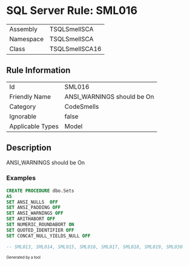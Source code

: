 ﻿# SQL Server Rule: SML016
  
|    |    |
|----|----|
| Assembly | TSQLSmellSCA |
| Namespace | TSQLSmellSCA |
| Class | TSQLSmellSCA16 |
  
## Rule Information
  
|    |    |
|----|----|
| Id | SML016 |
| Friendly Name | ANSI_WARNINGS should be On |
| Category | CodeSmells |
| Ignorable | false |
| Applicable Types | Model  |
  
## Description
  
ANSI_WARNINGS should be On
  
### Examples
  
```sql
CREATE PROCEDURE dbo.Sets
AS
SET ANSI_NULLS  OFF
SET ANSI_PADDING OFF
SET ANSI_WARNINGS OFF
SET ARITHABORT OFF
SET NUMERIC_ROUNDABORT ON
SET QUOTED_IDENTIFIER OFF
SET CONCAT_NULL_YIELDS_NULL OFF

-- SML013, SML014, SML015, SML016, SML017, SML018, SML019, SML030
```
  
<sub><sup>Generated by a tool</sup></sub>
